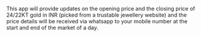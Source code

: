 This app will provide updates on the opening price and the closing price of 24/22KT gold in INR (picked from a trustable jewellery website) and the price details will be received via whatsapp to your mobile number at the start and end of the market of a day. 
